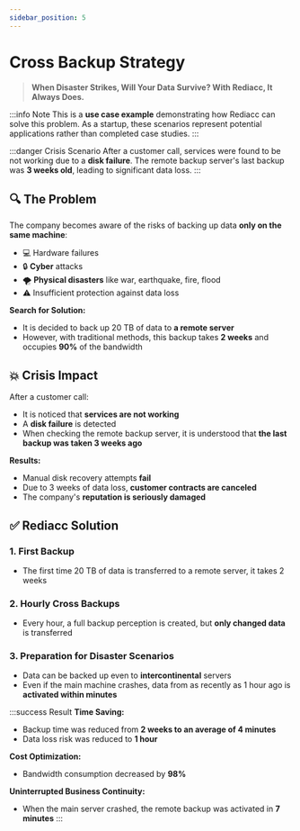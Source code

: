 ```yaml
---
sidebar_position: 5
---
```


# Cross Backup Strategy

> **When Disaster Strikes, Will Your Data Survive? With Rediacc, It Always Does.**

:::info Note
This is a **use case example** demonstrating how Rediacc can solve this problem. As a startup, these scenarios represent potential applications rather than completed case studies.
:::

:::danger Crisis Scenario
After a customer call, services were found to be not working due to a **disk failure**. The remote backup server's last backup was **3 weeks old**, leading to significant data loss.
:::

## 🔍 The Problem

The company becomes aware of the risks of backing up data **only on the same machine**:
* 💻 Hardware failures
* 🔒 **Cyber** attacks
* 🌪️ **Physical disasters** like war, earthquake, fire, flood
* ⚠️ Insufficient protection against data loss

**Search for Solution:**
* It is decided to back up 20 TB of data to **a remote server**
* However, with traditional methods, this backup takes **2 weeks** and occupies **90%** of the bandwidth

## 💥 Crisis Impact

After a customer call:
* It is noticed that **services are not working**
* A **disk failure** is detected
* When checking the remote backup server, it is understood that **the last backup was taken 3 weeks ago**

**Results:**
* Manual disk recovery attempts **fail**
* Due to 3 weeks of data loss, **customer contracts are canceled**
* The company's **reputation is seriously damaged**

## ✅ Rediacc Solution

### 1. **First Backup**
* The first time 20 TB of data is transferred to a remote server, it takes 2 weeks

### 2. **Hourly Cross Backups**
* Every hour, a full backup perception is created, but **only changed data** is transferred

### 3. **Preparation for Disaster Scenarios**
* Data can be backed up even to **intercontinental** servers
* Even if the main machine crashes, data from as recently as 1 hour ago is **activated within minutes**

:::success Result
**Time Saving:**
* Backup time was reduced from **2 weeks to an average of 4 minutes**
* Data loss risk was reduced to **1 hour**

**Cost Optimization:**
* Bandwidth consumption decreased by **98%**

**Uninterrupted Business Continuity:**
* When the main server crashed, the remote backup was activated in **7 minutes**
:::